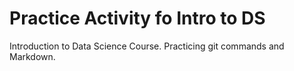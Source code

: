 # Practice Activity fo Intro to DS
Introduction to Data Science Course. Practicing git commands and Markdown.
